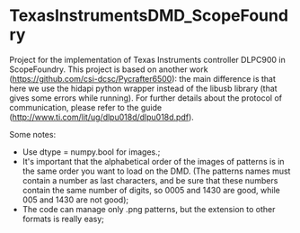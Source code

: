 # TexasInstrumentsDMD_ScopeFoundry


Project for the implementation of Texas Instruments controller DLPC900 in ScopeFoundry. 
This project is based on another work (https://github.com/csi-dcsc/Pycrafter6500): the main difference is that here we use the hidapi python wrapper instead of the libusb library (that gives some errors while running). For further details about the protocol of communication, please refer to the guide (http://www.ti.com/lit/ug/dlpu018d/dlpu018d.pdf).



Some notes:



- Use dtype = numpy.bool for images.;
- It's important that the alphabetical order of the images of patterns is in the same order you want to load on the DMD. (The patterns names must contain a number as last characters, and be sure that these numbers contain the same number of digits, so 0005 and 1430 are good, while 005 and 1430 are not good);
- The code can manage only .png patterns, but the extension to other formats is really easy;
